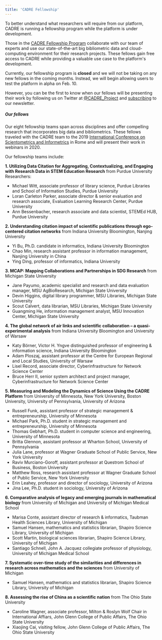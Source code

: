 ```yaml
---
title: 'CADRE Fellowship'
---
```


To better understand what researchers will require from our platform, CADRE is running a fellowship program while the platform is under development. 

Those in the [CADRE Fellowship Program](https://cadre.iu.edu/news-and-events/news/meet-cadres-first-class-of-fellows) collaborate with our team of experts and use our state-of-the-art big bibliometric data and cloud-computing environment for their research projects. These fellows gain free access to CADRE while providing a valuable use case to the platform's development. 

Currently, our fellowship program is **closed** and we will not be taking on any new fellows in the coming months. Instead, we will begin allowing users to test the platform in alpha on Feb. 10.

However, you can be the first to know when our fellows will be presenting their work by following us on Twitter at [@CADRE_Project](https://twitter.com/CADRE_Project) and [subscribing](https://cadre.iu.edu/news-and-events) to our newsletter.

##### Our fellows
Our eight fellowship teams span across disciplines and offer compelling research that incorporates big data and bibliometrics. These fellows traveled with the CADRE team to the 2019 [International Conference on Scientometrics and Informetrics](https://cadre.iu.edu/news-and-events/events/cadre-workshop) in Rome and will present their work in webinars in 2020.

Our fellowship teams include:

**1. Utilizing Data Citation for Aggregating, Contextualizing, and Engaging with Research Data in STEM Education Research** from Purdue University
Researchers:
* Michael Witt, associate professor of library science, Purdue Libraries and School of Information Studies, Purdue University
* Loran Carleton Parker, associate director & senior evaluation and research associate, Evaluation Learning Research Center, Purdue University
* Ann Bessenbacher, research associate and data scientist, STEMEd HUB, Purdue University

**2. Understanding citation impact of scientific publications through ego-centered citation networks** from Indiana University Bloomington, Nanjing University
* Yi Bu, Ph.D. candidate in informatics, Indiana University Bloomington
* Chao Min, research assistant professor in information management, Nanjing University in China
* Ying Ding, professor of informatics, Indiana University

**3. MCAP: Mapping Collaborations and Partnerships in SDG Research** from Michigan State University
* Jane Payumo, academic specialist and research and data evaluation manager, MSU AgBioResearch, Michigan State University
* Devin Higgins, digital library programmer, MSU Libraries, Michigan State University
* Scout Calvert, data librarian, MSU Libraries, Michigan State University
* Guangming He, information management analyst, MSU Innovation Center, Michigan State University

**4. The global network of air links and scientific collaboration – a quasi-experimental analysis** from Indiana University Bloomington and University of Warsaw
* Katy Börner, Victor H. Yngve distinguished professor of engineering & information science, Indiana University Bloomington
* Adam Ploszaj, assistant professor at the Centre for European Regional and Local Studies, University of Warsaw
* Lisel Record, associate director, Cyberinfrastructure for Network Science Center
* Bruce Herr II, senior system architect and project manager, Cyberinfrastructure for Network Science Center

**5. Measuring and Modeling the Dynamics of Science Using the CADRE Platform** from University of Minnesota, New York University, Boston University, University of Pennsylvania, University of Arizona
* Russell Funk, assistant professor of strategic management & entrepreneurship, University of Minnesota
* Michael Park, Ph.D. student in strategic management and entrepreneurship, University of Minnesota
* Thomas Gebhart, Ph.D. student in computer science and engineering, University of Minnesota
* Britta Glennon, assistant professor at Wharton School, University of Pennsylvania
* Julia Lane, professor at Wagner Graduate School of Public Service, New York University
* Raviv Murciano-Goroff, assistant professor at Questrom School of Business, Boston University
* Matthew Ross, research assistant professor at Wagner Graduate School of Public Service, New York University
* Erin Leahey, professor and director of sociology, University of Arizona
* Jina Lee, Ph.D. student in sociology, University of Arizona

**6. Comparative analysis of legacy and emerging journals in mathematical biology** from University of Michigan and University of Michigan Medical School
* Marisa Conte, assistant director of research & informatics, Taubman Health Sciences Library, University of Michigan
* Samuel Hansen, mathematics and statistics librarian, Shapiro Science Library, University of Michigan
* Scott Martin, biological sciences librarian, Shapiro Science Library, University of Michigan
* Santiago Schnell, John A. Jacquez collegiate professor of physiology, University of Michigan Medical School

**7. Systematic over-time study of the similarities and differences in research across mathematics and the sciences** from University of Michigan
* Samuel Hansen, mathematics and statistics librarian, Shapiro Science Library, University of Michigan

**8. Assessing the rise of China as a scientific nation** from The Ohio State University
* Caroline Wagner, associate professor, Milton & Roslyn Wolf Chair in International Affiars, John Glenn College of Public Affairs, The Ohio State University
* Xiaojing Cai, visiting fellow, John Glenn College of Public Affairs, The Ohio State University